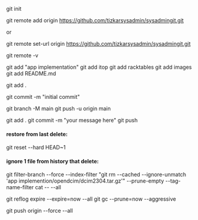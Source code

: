 

git init



git remote add origin https://github.com/tizkarsysadmin/sysadmingit.git

or 

git remote set-url origin https://github.com/tizkarsysadmin/sysadmingit.git




git remote -v



git add "app implementation"
git add itop
git add racktables
git add images
git add README.md


git add .


git commit -m "initial commit"



git branch -M main
git push -u origin main

git add .
git commit -m "your message here"
git push


#### restore from last delete:

git reset --hard HEAD~1






#### ignore 1 file from history that delete:


git filter-branch --force --index-filter "git rm --cached --ignore-unmatch 'app implemention/opendcim/dcim2304.tar.gz'" --prune-empty --tag-name-filter cat -- --all


git reflog expire --expire=now --all
git gc --prune=now --aggressive

git push origin --force --all








